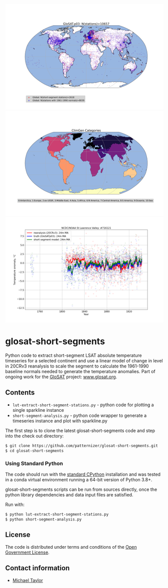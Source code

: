 ![image](https://github.com/patternizer/glosat-short-segments/blob/master/short-v-long-segment-stations-all.png)
![image](https://github.com/patternizer/glosat-short-segments/blob/master/climgen-categories.png)
![image](https://github.com/patternizer/glosat-short-segments/blob/master/segment_anomalies_station_20CRv3_estimate.png)

# glosat-short-segments

Python code to extract short-segment LSAT absolute temperature timeseries for a selected continent and use a linear model of change in level in 20CRv3 reanalysis to scale the segment to calculate the 1961-1990 baseline normals needed to generate the temperature anomalies. Part of ongoing work for the [GloSAT](https://www.glosat.org) project: www.glosat.org. 

## Contents

* `lut-extract-short-segment-stations.py` - python code for plotting a single sparkline instance
* `short-segment-analysis.py` - python code wrapper to generate a timeseries instance and plot with sparkline.py

The first step is to clone the latest glosat-short-segments code and step into the check out directory: 

    $ git clone https://github.com/patternizer/glosat-short-segments.git
    $ cd glosat-short-segments

### Using Standard Python

The code should run with the [standard CPython](https://www.python.org/downloads/) installation and was tested in a conda virtual environment running a 64-bit version of Python 3.8+.

glosat-short-segments scripts can be run from sources directly, once the python library dependencies and data input files are satisfied.

Run with:

    $ python lut-extract-short-segment-stations.py
    $ python short-segment-analysis.py

## License

The code is distributed under terms and conditions of the [Open Government License](http://www.nationalarchives.gov.uk/doc/open-government-licence/version/3/).

## Contact information

* [Michael Taylor](michael.a.taylor@uea.ac.uk)

